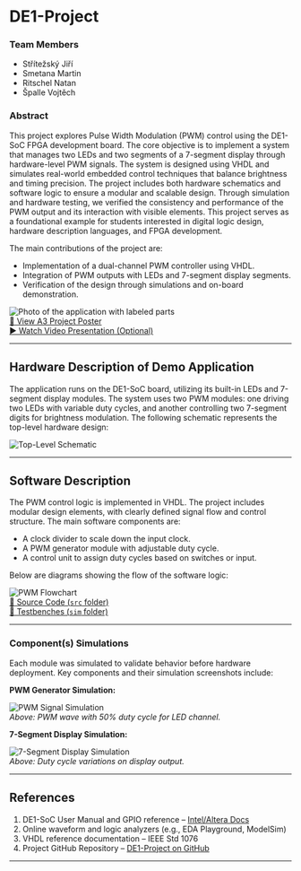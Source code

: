 # DE1-Project

### Team Members

* Střítežský Jiří  
* Smetana Martin  
* Ritschel Natan  
* Špalle Vojtěch  

### Abstract

This project explores Pulse Width Modulation (PWM) control using the DE1-SoC FPGA development board. The core objective is to implement a system that manages two LEDs and two segments of a 7-segment display through hardware-level PWM signals. The system is designed using VHDL and simulates real-world embedded control techniques that balance brightness and timing precision. The project includes both hardware schematics and software logic to ensure a modular and scalable design. Through simulation and hardware testing, we verified the consistency and performance of the PWM output and its interaction with visible elements. This project serves as a foundational example for students interested in digital logic design, hardware description languages, and FPGA development.  

The main contributions of the project are:

* Implementation of a dual-channel PWM controller using VHDL.
* Integration of PWM outputs with LEDs and 7-segment display segments.
* Verification of the design through simulations and on-board demonstration.

![Photo of the application with labeled parts](./docs/hardware_photo_labeled.jpg)  
[📌 View A3 Project Poster](./docs/A3_Poster.pdf)  
[▶️ Watch Video Presentation (Optional)](https://www.youtube.com/your-video-link)

---

## Hardware Description of Demo Application

The application runs on the DE1-SoC board, utilizing its built-in LEDs and 7-segment display modules. The system uses two PWM modules: one driving two LEDs with variable duty cycles, and another controlling two 7-segment digits for brightness modulation. The following schematic represents the top-level hardware design:

![Top-Level Schematic](./docs/top_level_schematic.png)

---

## Software Description

The PWM control logic is implemented in VHDL. The project includes modular design elements, with clearly defined signal flow and control structure. The main software components are:

* A clock divider to scale down the input clock.
* A PWM generator module with adjustable duty cycle.
* A control unit to assign duty cycles based on switches or input.

Below are diagrams showing the flow of the software logic:

![PWM Flowchart](./docs/pwm_flowchart.png)  
[🔗 Source Code (`src` folder)](./src)  
[🔗 Testbenches (`sim` folder)](./sim)

---

### Component(s) Simulations

Each module was simulated to validate behavior before hardware deployment. Key components and their simulation screenshots include:

**PWM Generator Simulation:**

![PWM Signal Simulation](./docs/pwm_simulation.png)  
_Above: PWM wave with 50% duty cycle for LED channel._

**7-Segment Display Simulation:**

![7-Segment Display Simulation](./docs/seven_seg_sim.png)  
_Above: Duty cycle variations on display output._

---

## References

1. DE1-SoC User Manual and GPIO reference – [Intel/Altera Docs](https://www.intel.com/content/www/us/en/docs/programmable/683537/current/de1-soc-user-manual.pdf)
2. Online waveform and logic analyzers (e.g., EDA Playground, ModelSim)
3. VHDL reference documentation – IEEE Std 1076
4. Project GitHub Repository – [DE1-Project on GitHub](https://github.com/MartinSmetana1/DE1-Project)

---

